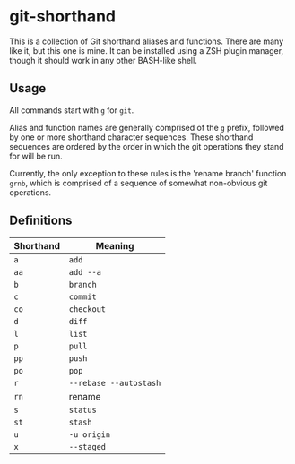 # git-shorthand
This is a collection of Git shorthand aliases and functions. There are many like it, but this one is mine.
It can be installed using a ZSH plugin manager, though it should work in any other BASH-like shell.

## Usage
All commands start with `g` for `git`.

Alias and function names are generally comprised of the `g` prefix, followed by one or more shorthand character sequences. These shorthand sequences are ordered by the order in which the git operations they stand for will be run.

Currently, the only exception to these rules is the 'rename branch' function `grnb`, which is comprised of a sequence of somewhat non-obvious git operations.

## Definitions
| Shorthand | Meaning |
| --------- | ------- |
| `a` | `add` |
| `aa` | `add --a` |
| `b` | `branch` |
| `c` | `commit` |
| `co` | `checkout` |
| `d` | `diff` |
| `l` | `list` |
| `p` | `pull` |
| `pp` | `push` |
| `po` | `pop` |
| `r` | `--rebase --autostash` |
| `rn` | rename |
| `s` | `status` |
| `st` | `stash` |
| `u` | `-u origin` |
| `x` | `--staged` |
